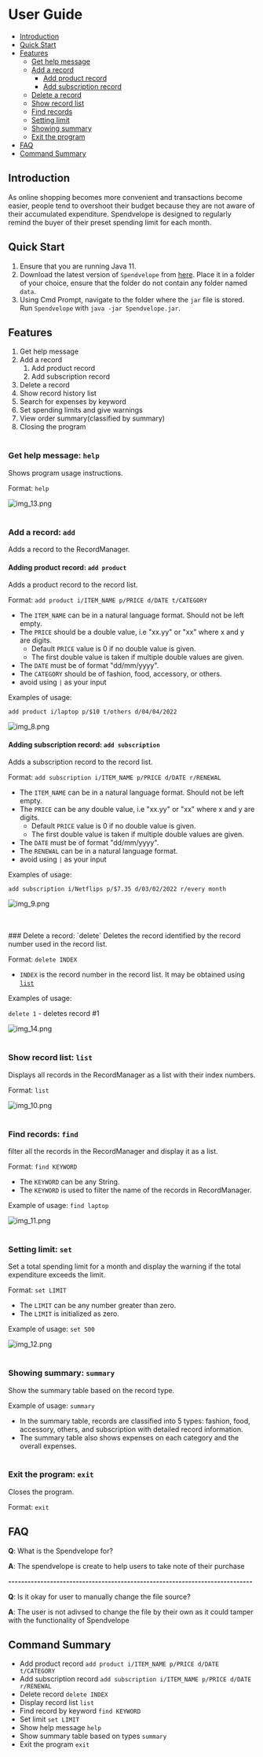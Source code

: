 # User Guide
- [Introduction](#introduction)
- [Quick Start](#quick-start)
- [Features](#features)
  - [Get help message](#get-help-message-help)
  - [Add a record](#add-a-record-add)
    - [Add product record](#adding-product-record-add-product)
    - [Add subscription record](#adding-subscription-record-add-subscription)
  - [Delete a record](#delete-a-record-delete)
  - [Show record list](#show-record-list-list)
  - [Find records](#find-records-find)
  - [Setting limit](#setting-limit-set)
  - [Showing summary](#showing-summary-summary)
  - [Exit the program](#exit-the-program-exit)
- [FAQ](#faq)
- [Command Summary](#command-summary)

## Introduction
As online shopping becomes more convenient and transactions become easier, people tend to overshoot their budget
because they are not aware of their accumulated expenditure.
Spendvelope is designed to regularly remind the buyer of their preset spending limit for each month.


## Quick Start


1. Ensure that you are running Java 11.
2. Download the latest version of `Spendvelope` from [here](https://github.com/AY2122S2-CS2113-F12-1/tp/releases/download/v2.0/Spendvelope.jar).
Place it in a folder of your choice, ensure that the folder do not contain any folder named `data`.
3. Using Cmd Prompt, navigate to the folder where the `jar` file is stored. Run `Spendvelope` with 
`java -jar Spendvelope.jar`.

## Features 
1. Get help message
2. Add a record
   1. Add product record
   2. Add subscription record
3. Delete a record
4. Show record history list
5. Search for expenses by keyword
6. Set spending limits and give warnings
7. View order summary(classified by summary)
8. Closing the program
   <br>
   <br>
### Get help message: `help`
Shows program usage instructions.

Format: `help`

![img_13.png](img_13.png)
<br>
<br>
### Add a record: `add`
Adds a record to the RecordManager.
#### Adding product record: `add product`
Adds a product record to the record list.

Format: `add product i/ITEM_NAME p/PRICE d/DATE t/CATEGORY`

* The `ITEM_NAME` can be in a natural language format. Should not be left empty.
* The `PRICE` should be a double value, i.e "xx.yy" or "xx" where x and y are digits.
  * Default `PRICE` value is 0 if no double value is given.
  * The first double value is taken if multiple double values are given.
* The `DATE` must be of format "dd/mm/yyyy".
* The `CATEGORY` should be of fashion, food, accessory, or others.  
* avoid using `|` as your input


Examples of usage:

`add product i/laptop p/$10 t/others d/04/04/2022`

![img_8.png](img_8.png)

#### Adding subscription record: `add subscription`
Adds a subscription record to the record list.

Format: `add subscription i/ITEM_NAME p/PRICE d/DATE r/RENEWAL`


* The `ITEM_NAME` can be in a natural language format. Should not be left empty.
* The `PRICE` can be any double value, i.e "xx.yy" or "xx" where x and y are digits.
  * Default `PRICE` value is 0 if no double value is given.
  * The first double value is taken if multiple double values are given.
* The `DATE` must be of format "dd/mm/yyyy".
* The `RENEWAL` can be in a natural language format.
* avoid using `|` as your input

Examples of usage:

`add subscription i/Netflips p/$7.35 d/03/02/2022 r/every month`

![img_9.png](img_9.png)

<br>
<br>
### Delete a record: `delete`
Deletes the record identified by the record number used in the record list.

Format: `delete INDEX`

* `INDEX` is the record number in the record list. It may be obtained using [`list`](#show-record-list-list)

Examples of usage:

`delete 1` - deletes record #1

![img_14.png](img_14.png)
<br>
<br>
### Show record list: `list`
Displays all records in the RecordManager as a list with their index numbers.

Format: `list`

![img_10.png](img_10.png)
<br>
<br>
### Find records: `find`

filter all the records in the RecordManager and display it as a list.

Format: `find KEYWORD`

* The `KEYWORD` can be any String.
* The `KEYWORD` is used to filter the name of the records in RecordManager.

Example of usage: `find laptop`


![img_11.png](img_11.png)
<br>
<br>
### Setting limit: `set`
Set a total spending limit for a month and display the warning
if the total expenditure exceeds the limit.

Format: `set LIMIT`

* The `LIMIT` can be any number greater than zero.
* The `LIMIT` is initialized as zero.

Example of usage: `set 500`

![img_12.png](img_12.png)
<br>
<br>
### Showing summary: `summary`
Show the summary table based on the record type.

Example of usage: `summary`

* In the summary table, records are classified into 5 types:
fashion, food, accessory, others, and subscription with detailed record information.
* The summary table also shows expenses on each category and the overall expenses.
  <br>
  <br>
### Exit the program: `exit`
Closes the program.

Format: `exit`

## FAQ

**Q**: What is the Spendvelope for?

**A**: The spendvelope is create to help users to take note of their purchase

**----------------------------------------------------------------------------**

**Q**: Is it okay for user to manually change the file source?

**A**: The user is not adivsed to change the file by their own as it could tamper with the functionality of Spendvelope
<br>
## Command Summary


* Add product record `add product i/ITEM_NAME p/PRICE d/DATE t/CATEGORY`
* Add subscription record `add subscription i/ITEM_NAME p/PRICE d/DATE r/RENEWAL`
* Delete record `delete INDEX`
* Display record list `list`
* Find record by keyword `find KEYWORD`
* Set limit `set LIMIT`
* Show help message `help`
* Show summary table based on types `summary`
* Exit the program `exit`